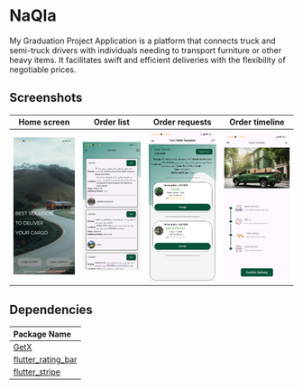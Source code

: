 # NaQla

My Graduation Project Application is a platform that connects truck and semi-truck drivers with individuals needing to transport furniture or other heavy items. It facilitates swift and efficient deliveries with the flexibility of negotiable prices.




## Screenshots

Home screen                     |   Order list             |  Order requests    |  Order timeline
:-------------------------:|:-------------------------:|:-------------------------:|:-------------------------:
![](screenshots/Home_screen.jpg?raw=true)|![](screenshots/Order_list.jpg?raw=true)|![](screenshots/Order_requests.jpg?raw=true)|![](screenshots/Order_timeline.jpg?raw=true)


## Dependencies
Package Name        |
:-------------------------|
|[GetX](https://pub.dev/packages/get)  
|[flutter_rating_bar](https://pub.dev/packages/flutter_rating_bar)
|[flutter_stripe](https://pub.dev/packages/flutter_stripe)








